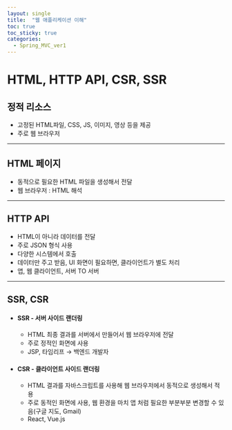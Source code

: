 ```yaml
---
layout: single
title:  "웹 애플리케이션 이해"
toc: true
toc_sticky: true
categories:
  - Spring_MVC_ver1
---
```


# HTML, HTTP API, CSR, SSR



## 정적 리소스

- 고정된 HTML파일, CSS, JS, 이미지, 영상 등을 제공
- 주로 웹 브라우저

---



## HTML 페이지

- 동적으로 필요한 HTML 파일을 생성해서 전달
- 웹 브라우저 : HTML 해석

---



## HTTP API

- HTML이 아니라 데이터를 전달
- 주로 JSON 형식 사용
- 다양한 시스템에서 호출
- 데이터만 주고 받음, UI 화면이 필요하면, 클라이언트가 별도 처리
- 앱, 웹 클라이언트, 서버 TO 서버

---



## SSR, CSR

- #### SSR - 서버 사이드 랜더링

  - HTML 최종 결과를 서버에서 만들어서 웹 브라우저에 전달
  - 주로 정적인 화면에 사용
  - JSP, 타임리프 → 백엔드 개발자

- #### CSR - 클라이언트 사이드 랜더링

  - HTML 결과를 자바스크립트를 사용해 웹 브라우저에서 동적으로 생성해서 적용
  - 주로 동적인 화면에 사용, 웹 환경을 마치 앱 처럼 필요한 부분부분 변경할 수 있음(구글 지도, Gmail)
  - React, Vue.js

